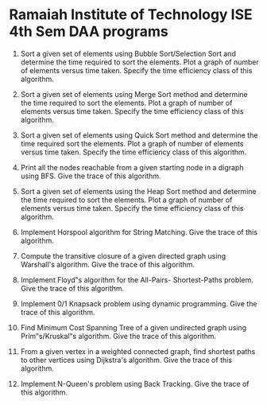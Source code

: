 # Ramaiah Institute of Technology ISE 4th Sem DAA programs

1. Sort a given set of elements using Bubble Sort/Selection Sort and determine the time required to sort
the elements. Plot a graph of number of elements versus time taken. Specify the time efficiency class
of this algorithm.

2. Sort a given set of elements using Merge Sort method and determine the time required to sort the
elements. Plot a graph of number of elements versus time taken. Specify the time efficiency class of
this algorithm.

3. Sort a given set of elements using Quick Sort method and determine the time required sort the
elements. Plot a graph of number of elements versus time taken. Specify the time efficiency class of
this algorithm.

4. Print all the nodes reachable from a given starting node in a digraph using BFS. Give the trace of this
algorithm.

5. Sort a given set of elements using the Heap Sort method and determine the time required to sort the
elements. Plot a graph of number of elements versus time taken. Specify the time efficiency class of
this algorithm.

6. Implement Horspool algorithm for String Matching. Give the trace of this algorithm.

7. Compute the transitive closure of a given directed graph using Warshall's algorithm. Give the trace
of this algorithm.

8. Implement Floyd‟s algorithm for the All-Pairs- Shortest-Paths problem. Give the trace of this
algorithm.

9. Implement 0/1 Knapsack problem using dynamic programming. Give the trace of this
algorithm.

10. Find Minimum Cost Spanning Tree of a given undirected graph using Prim‟s/Kruskal‟s algorithm.
Give the trace of this algorithm.

11. From a given vertex in a weighted connected graph, find shortest paths to other vertices using
 Dijkstra's algorithm. Give the trace of this algorithm.
 
12. Implement N-Queen's problem using Back Tracking. Give the trace of this algorithm.
